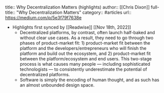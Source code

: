 title:: Why Decentralization Matters (highlights)
author:: [[Chris Dixon]]
full-title:: "Why Decentralization Matters"
category:: #articles
url:: https://medium.com/p/5e3f79f7638e

- Highlights first synced by [[Readwise]] [[Nov 18th, 2022]]
	- Decentralized platforms, by contrast, often launch half-baked and without clear use cases. As a result, they need to go through two phases of product-market fit: 1) product-market fit between the platform and the developers/entrepreneurs who will finish the platform and build out the ecosystem, and 2) product-market fit between the platform/ecosystem and end users. This two-stage process is what causes many people — including sophisticated technologists — to consistently underestimate the potential of decentralized platforms.
	- Software is simply the encoding of human thought, and as such has an almost unbounded design space.